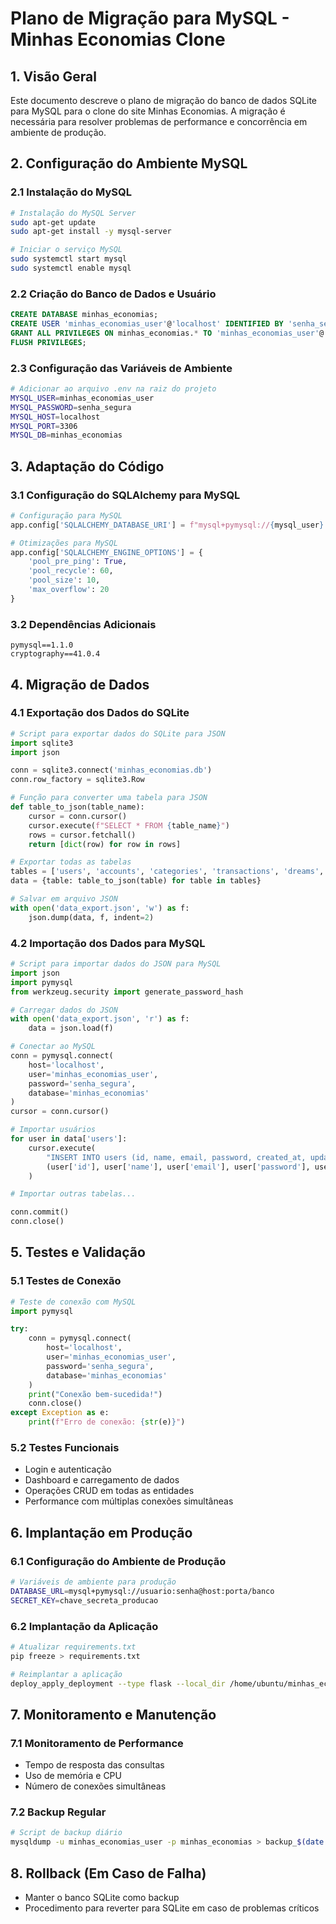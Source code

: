 # Plano de Migração para MySQL - Minhas Economias Clone

## 1. Visão Geral
Este documento descreve o plano de migração do banco de dados SQLite para MySQL para o clone do site Minhas Economias. A migração é necessária para resolver problemas de performance e concorrência em ambiente de produção.

## 2. Configuração do Ambiente MySQL

### 2.1 Instalação do MySQL
```bash
# Instalação do MySQL Server
sudo apt-get update
sudo apt-get install -y mysql-server

# Iniciar o serviço MySQL
sudo systemctl start mysql
sudo systemctl enable mysql
```

### 2.2 Criação do Banco de Dados e Usuário
```sql
CREATE DATABASE minhas_economias;
CREATE USER 'minhas_economias_user'@'localhost' IDENTIFIED BY 'senha_segura';
GRANT ALL PRIVILEGES ON minhas_economias.* TO 'minhas_economias_user'@'localhost';
FLUSH PRIVILEGES;
```

### 2.3 Configuração das Variáveis de Ambiente
```bash
# Adicionar ao arquivo .env na raiz do projeto
MYSQL_USER=minhas_economias_user
MYSQL_PASSWORD=senha_segura
MYSQL_HOST=localhost
MYSQL_PORT=3306
MYSQL_DB=minhas_economias
```

## 3. Adaptação do Código

### 3.1 Configuração do SQLAlchemy para MySQL
```python
# Configuração para MySQL
app.config['SQLALCHEMY_DATABASE_URI'] = f"mysql+pymysql://{mysql_user}:{mysql_password}@{mysql_host}:{mysql_port}/{mysql_db}"

# Otimizações para MySQL
app.config['SQLALCHEMY_ENGINE_OPTIONS'] = {
    'pool_pre_ping': True,
    'pool_recycle': 60,
    'pool_size': 10,
    'max_overflow': 20
}
```

### 3.2 Dependências Adicionais
```
pymysql==1.1.0
cryptography==41.0.4
```

## 4. Migração de Dados

### 4.1 Exportação dos Dados do SQLite
```python
# Script para exportar dados do SQLite para JSON
import sqlite3
import json

conn = sqlite3.connect('minhas_economias.db')
conn.row_factory = sqlite3.Row

# Função para converter uma tabela para JSON
def table_to_json(table_name):
    cursor = conn.cursor()
    cursor.execute(f"SELECT * FROM {table_name}")
    rows = cursor.fetchall()
    return [dict(row) for row in rows]

# Exportar todas as tabelas
tables = ['users', 'accounts', 'categories', 'transactions', 'dreams', 'budgets']
data = {table: table_to_json(table) for table in tables}

# Salvar em arquivo JSON
with open('data_export.json', 'w') as f:
    json.dump(data, f, indent=2)
```

### 4.2 Importação dos Dados para MySQL
```python
# Script para importar dados do JSON para MySQL
import json
import pymysql
from werkzeug.security import generate_password_hash

# Carregar dados do JSON
with open('data_export.json', 'r') as f:
    data = json.load(f)

# Conectar ao MySQL
conn = pymysql.connect(
    host='localhost',
    user='minhas_economias_user',
    password='senha_segura',
    database='minhas_economias'
)
cursor = conn.cursor()

# Importar usuários
for user in data['users']:
    cursor.execute(
        "INSERT INTO users (id, name, email, password, created_at, updated_at) VALUES (%s, %s, %s, %s, %s, %s)",
        (user['id'], user['name'], user['email'], user['password'], user['created_at'], user['updated_at'])
    )

# Importar outras tabelas...

conn.commit()
conn.close()
```

## 5. Testes e Validação

### 5.1 Testes de Conexão
```python
# Teste de conexão com MySQL
import pymysql

try:
    conn = pymysql.connect(
        host='localhost',
        user='minhas_economias_user',
        password='senha_segura',
        database='minhas_economias'
    )
    print("Conexão bem-sucedida!")
    conn.close()
except Exception as e:
    print(f"Erro de conexão: {str(e)}")
```

### 5.2 Testes Funcionais
- Login e autenticação
- Dashboard e carregamento de dados
- Operações CRUD em todas as entidades
- Performance com múltiplas conexões simultâneas

## 6. Implantação em Produção

### 6.1 Configuração do Ambiente de Produção
```bash
# Variáveis de ambiente para produção
DATABASE_URL=mysql+pymysql://usuario:senha@host:porta/banco
SECRET_KEY=chave_secreta_producao
```

### 6.2 Implantação da Aplicação
```bash
# Atualizar requirements.txt
pip freeze > requirements.txt

# Reimplantar a aplicação
deploy_apply_deployment --type flask --local_dir /home/ubuntu/minhas_economias_clone
```

## 7. Monitoramento e Manutenção

### 7.1 Monitoramento de Performance
- Tempo de resposta das consultas
- Uso de memória e CPU
- Número de conexões simultâneas

### 7.2 Backup Regular
```bash
# Script de backup diário
mysqldump -u minhas_economias_user -p minhas_economias > backup_$(date +%Y%m%d).sql
```

## 8. Rollback (Em Caso de Falha)
- Manter o banco SQLite como backup
- Procedimento para reverter para SQLite em caso de problemas críticos
